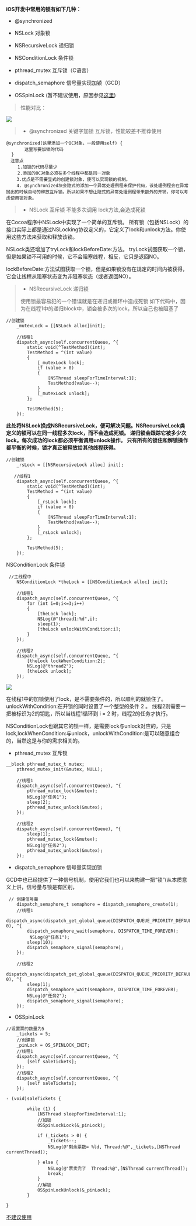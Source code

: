 **iOS开发中常用的锁有如下几种：**

+ @synchronized

+ NSLock 对象锁

+ NSRecursiveLock 递归锁

+ NSConditionLock 条件锁

+ pthread_mutex 互斥锁（C语言）

+ dispatch_semaphore 信号量实现加锁（GCD）

+ OSSpinLock (暂不建议使用，原因参见[这里](https://blog.ibireme.com/2016/01/16/spinlock_is_unsafe_in_ios/))

>性能对比：

![](https://upload-images.jianshu.io/upload_images/2208956-4a024a1c6c6214db.png?imageMogr2/auto-orient/)

> + @synchronized 关键字加锁 互斥锁，性能较差不推荐使用

```
@synchronized(这里添加一个OC对象，一般使用self) {
       这里写要加锁的代码
  }
　注意点
　　 1.加锁的代码尽量少
　　 2.添加的OC对象必须在多个线程中都是同一对象
    3.优点是不需要显式的创建锁对象，便可以实现锁的机制。
    4. @synchronized块会隐式的添加一个异常处理例程来保护代码，该处理例程会在异常抛出的时候自动的释放互斥锁。所以如果不想让隐式的异常处理例程带来额外的开销，你可以考虑使用锁对象。

```

> + NSLock 互斥锁 不能多次调用 lock方法,会造成死锁

在Cocoa程序中NSLock中实现了一个简单的互斥锁。
所有锁（包括NSLock）的接口实际上都是通过NSLocking协议定义的，它定义了lock和unlock方法。你使用这些方法来获取和释放该锁。

NSLock类还增加了tryLock和lockBeforeDate:方法。
tryLock试图获取一个锁，但是如果锁不可用的时候，它不会阻塞线程，相反，它只是返回NO。

lockBeforeDate:方法试图获取一个锁，但是如果锁没有在规定的时间内被获得，它会让线程从阻塞状态变为非阻塞状态（或者返回NO）。

> + NSRecursiveLock 递归锁
> 
> 使用锁最容易犯的一个错误就是在递归或循环中造成死锁
如下代码中，因为在线程1中的递归block中，锁会被多次的lock，所以自己也被阻塞了

```
//创建锁
    _mutexLock = [[NSLock alloc]init];
  
    //线程1
    dispatch_async(self.concurrentQueue, ^{
        static void(^TestMethod)(int);
        TestMethod = ^(int value)
        {
            [_mutexLock lock];
            if (value > 0)
            {
                [NSThread sleepForTimeInterval:1];
                TestMethod(value--);
            }
            [_mutexLock unlock];
        };
        
        TestMethod(5);
    });
```

**此处将NSLock换成NSRecursiveLock，便可解决问题。NSRecursiveLock类定义的锁可以在同一线程多次lock，而不会造成死锁。
递归锁会跟踪它被多少次lock。每次成功的lock都必须平衡调用unlock操作。
只有所有的锁住和解锁操作都平衡的时候，锁才真正被释放给其他线程获得。**

```
//创建锁
    _rsLock = [[NSRecursiveLock alloc] init];
    
   //线程1
    dispatch_async(self.concurrentQueue, ^{
        static void(^TestMethod)(int);
        TestMethod = ^(int value)
        {
            [_rsLock lock];
            if (value > 0)
            {
                [NSThread sleepForTimeInterval:1];
                TestMethod(value--);
            }
            [_rsLock unlock];
        };
        
        TestMethod(5);
    });
```

NSConditionLock 条件锁

```
 //主线程中
    NSConditionLock *theLock = [[NSConditionLock alloc] init];
    
    //线程1
    dispatch_async(self.concurrentQueue, ^{
        for (int i=0;i<=3;i++)
        {
            [theLock lock];
            NSLog(@"thread1:%d",i);
            sleep(1);
            [theLock unlockWithCondition:i];
        }
    });
    
    //线程2
    dispatch_async(self.concurrentQueue, ^{
        [theLock lockWhenCondition:2];
        NSLog(@"thread2");
        [theLock unlock];
    });
```
![](https://upload-images.jianshu.io/upload_images/2208956-3737813c40d45c9f.png?imageMogr2/auto-orient/)

在线程1中的加锁使用了lock，是不需要条件的，所以顺利的就锁住了。
unlockWithCondition:在开锁的同时设置了一个整型的条件 2 。
线程2则需要一把被标识为2的钥匙，所以当线程1循环到 i = 2 时，线程2的任务才执行。

NSConditionLock也跟其它的锁一样，是需要lock与unlock对应的，只是lock,lockWhenCondition:与unlock，unlockWithCondition:是可以随意组合的，当然这是与你的需求相关的。

+ pthread_mutex 互斥锁

```
__block pthread_mutex_t mutex;
    pthread_mutex_init(&mutex, NULL);
    
    //线程1
    dispatch_async(self.concurrentQueue), ^{
        pthread_mutex_lock(&mutex);
        NSLog(@"任务1");
        sleep(2);
        pthread_mutex_unlock(&mutex);
    });
    
    //线程2
    dispatch_async(self.concurrentQueue), ^{
        sleep(1);
        pthread_mutex_lock(&mutex);
        NSLog(@"任务2");
        pthread_mutex_unlock(&mutex);
    });
```

+ dispatch_semaphore 信号量实现加锁

GCD中也已经提供了一种信号机制，使用它我们也可以来构建一把”锁”(从本质意义上讲，信号量与锁是有区别，

```
 // 创建信号量
    dispatch_semaphore_t semaphore = dispatch_semaphore_create(1);
    //线程1
    dispatch_async(dispatch_get_global_queue(DISPATCH_QUEUE_PRIORITY_DEFAULT, 0), ^{
        dispatch_semaphore_wait(semaphore, DISPATCH_TIME_FOREVER);
         NSLog(@"任务1");
        sleep(10);
        dispatch_semaphore_signal(semaphore);
    });
    
    //线程2
    dispatch_async(dispatch_get_global_queue(DISPATCH_QUEUE_PRIORITY_DEFAULT, 0), ^{
        sleep(1);
        dispatch_semaphore_wait(semaphore, DISPATCH_TIME_FOREVER);
        NSLog(@"任务2");
        dispatch_semaphore_signal(semaphore);
    });
```

+ OSSpinLock

```
//设置票的数量为5
    _tickets = 5;
    //创建锁
    _pinLock = OS_SPINLOCK_INIT;
    //线程1
    dispatch_async(self.concurrentQueue, ^{
        [self saleTickets];
    });
    //线程2
    dispatch_async(self.concurrentQueue, ^{
        [self saleTickets];
    });

- (void)saleTickets {
    
        while (1) {
            [NSThread sleepForTimeInterval:1];
            //加锁
            OSSpinLockLock(&_pinLock);
            
            if (_tickets > 0) {
                _tickets--;
                NSLog(@"剩余票数= %ld, Thread:%@",_tickets,[NSThread currentThread]);
                
            } else {
                NSLog(@"票卖完了  Thread:%@",[NSThread currentThread]);
                break;
            }
            //解锁
            OSSpinLockUnlock(&_pinLock);
        }

}
```
[不建议使用](https://blog.ibireme.com/2016/01/16/spinlock_is_unsafe_in_ios/)


